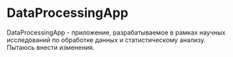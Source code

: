# DataProcessingApp
DataProcessingApp - приложение, разрабатываемое в рамках научных исследований по обработке данных и статистическому анализу.
Пытаюсь внести изменения.
